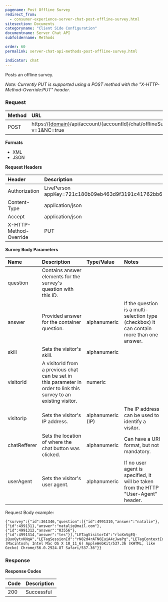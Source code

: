 ```yaml
---
pagename: Post Offline Survey
redirect_from:
  - consumer-experience-server-chat-post-offline-survey.html
sitesection: Documents
categoryname: "Client Side Configuration"
documentname: Server Chat API
subfoldername: Methods

order: 60
permalink: server-chat-api-methods-post-offline-survey.html

indicator: chat
---
```


Posts an offline survey.

*Note: Currently PUT is supported using a POST method with the "X-HTTP-Method-Override:PUT" header.*

### Request

| Method | URL  |
| :--- | :--- |
| POST | https://[{domain}](/agent-domain-domain-api.html)/api/account/{accountId}/chat/offlineSurvey?v=1&NC=true |

**Formats**

- XML
- JSON

**Request Headers**

| Header | Description |
| :--- | :--- |
| Authorization | LivePerson appKey=721c180b09eb463d9f3191c41762bb68 |
| Content-Type | application/json |
| Accept | application/json |
| X-HTTP-Method-Override | PUT |

**Survey Body Parameters**

| Name	| Description | Type/Value | Notes |
| :--- | :--- | :--- | :--- |
| question | Contains answer elements for the survey's question with this ID. | |  |
| answer | Provided answer for the container question. | alphanumeric | If the question is a multi-selection type (checkbox) it can contain more than one answer. |
| skill | Sets the visitor's skill. | alphanumeric | |
| visitorId | A visitorId from a previous chat can be set in this parameter in order to link this survey to an existing visitor. | numeric | | 
| visitorIp | Sets the visitor's IP address. | alphanumeric (IP) | The IP address can be used to identify a visitor. |
| chatRefferer | Sets the location of where the chat button was clicked. | alphanumeric  | Can have a URI format, but not mandatory. |
| userAgent | Sets the visitor's user agent. | alphanumeric | If no user agent is specified, it will be taken from the HTTP "User-Agent" header. |

Request Body example:

    {"survey":{"id":361346,"question":[{"id":4991310,"answer":"natalie"},{"id":4991311,"answer":"natalie@mail.com"},{"id":4991312,"answer":"03556"},{"id":4991314,"answer":"tes"}],"LETagVisitorId":"rloXnVgEQ-iQuoOytvKNqA","LETagSessionId":"rN82d4rATN6EuiA4cJwaPg","LETagContextId":"5","skill":"Sales","userAgent":"Mozilla/5.0 (Macintosh; Intel Mac OS X 10_11_6) AppleWebKit/537.36 (KHTML, like Gecko) Chrome/56.0.2924.87 Safari/537.36"}}

  
### Response

**Response Codes**

| Code | Description |
| :--- | :--- |
| 200 | Successful |